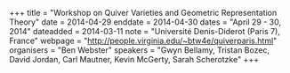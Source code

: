 +++
title = "Workshop on Quiver Varieties and Geometric Representation Theory"
date = 2014-04-29
enddate = 2014-04-30
dates = "April 29 - 30, 2014"
dateadded = 2014-03-11
note = "Université Denis-Diderot (Paris 7), France"
webpage = "http://people.virginia.edu/~btw4e/quiverparis.html"
organisers = "Ben Webster"
speakers = "Gwyn Bellamy, Tristan Bozec, David Jordan, Carl Mautner, Kevin McGerty, Sarah Scherotzke"
+++
